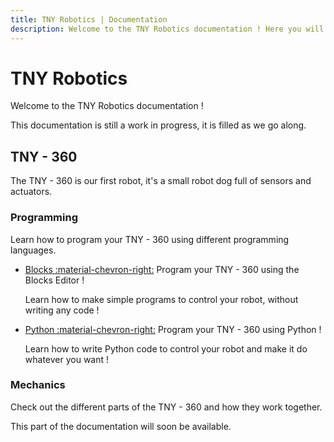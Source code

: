 ```yaml
---
title: TNY Robotics | Documentation
description: Welcome to the TNY Robotics documentation ! Here you will find all the information you need to get started with our robots, from programming to mechanics or electronics.
---
```


# TNY Robotics

Welcome to the TNY Robotics documentation !

This documentation is still a work in progress, it is filled as we go along.

## TNY - 360
The TNY - 360 is our first robot, it's a small robot dog full of sensors and actuators.

### Programming

Learn how to program your TNY - 360 using different programming languages.

- [Blocks :material-chevron-right:](tny360/programming/blocks/intro.md)
    Program your TNY - 360 using the Blocks Editor !
    
    Learn how to make simple programs to control your robot, without writing any code !

- [Python :material-chevron-right:](tny360/programming/python/intro.md)
    Program your TNY - 360 using Python !

    Learn how to write Python code to control your robot and make it do whatever you want !

### Mechanics

Check out the different parts of the TNY - 360 and how they work together.

This part of the documentation will soon be available.